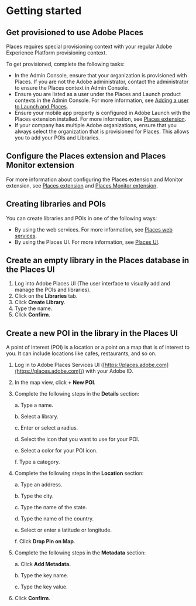 # Getting started

## Get provisioned to use Adobe Places

Places requires special provisioning context with your regular Adobe Experience Platform provisioning context.

To get provisioned, complete the following tasks:

* In the Admin Console, ensure that your organization is provisioned with Places.  If you are not the Adobe administrator, contact the administrator to ensure the Places context in Admin Console.
* Ensure you are listed as a user under the Places and Launch product contexts in the Admin Console. For more information, see [Adding a user to Launch and Places](https://placesdocs.com/places-services-by-adobe-documentation/adding-a-user-to-launch-and-places).
* Ensure your mobile app property is configured in Adobe Launch with the Places extension installed.  For more information, see [Places extension](https://placesdocs.com/places-services-by-adobe-documentation/configure-places-in-the-sdk/places-extension). 
* If your company has multiple Adobe organizations, ensure that you always select the organization that is provisioned for Places. This allows you to add your POIs and Libraries.

## Configure the Places extension and Places Monitor extension

For more information about configuring the Places extension and Monitor extension, see [Places extension](https://placesdocs.com/places-services-by-adobe-documentation/configure-places-in-the-sdk/places-extension) and [Places Monitor extension](https://placesdocs.com/places-services-by-adobe-documentation/configure-places-in-the-sdk/places-monitor-extension).

## Creating libraries and POIs

You can create libraries and POIs in one of the following ways:

* By using the web services. For more information, see [Places web services](https://placesdocs.com/places-services-by-adobe-documentation/places-rest-apis).
* By using the Places UI. For more information, see [Places UI](https://placesdocs.com/places-services-by-adobe-documentation/places-database-management-1). 

## Create an empty library in the Places database in the Places UI

1. Log into Adobe Places UI \(The user interface to visually add and manage the POIs and libraries\). 
2. Click on the **Libraries** tab.
3. Click **Create Library**.
4. Type the name.
5. Click **Confirm**.

## Create a new POI in the library in the Places UI

A point of interest \(POI\) is a location or a point on a map that is of interest to you. It can include locations like cafes, restaurants, and so on.

1. Log in to Adobe Places Services UI \([https://places.adobe.com](https://places.adobe.com)\) with your Adobe ID.
2. In the map view, click **+ New POI**. 
3. Complete the following steps in the **Details** section:

   a. Type a name.

   b. Select a library.

   c. Enter or select a radius.

   d. Select the icon that you want to use for your POI.

   e. Select a color for your POI icon.

   f. Type a category.

4. Complete the following steps in the **Location** section:

   a. Type an address.

   b. Type the city.

   c. Type the name of the state.

   d. Type the name of the country.

   e. Select or enter a latitude or longitude.

   f. Click **Drop Pin on Map**.

5. Complete the following steps in the **Metadata** section:

   a. Click **Add Metadata.**

   b. Type the key name.

   c. Type the key value.

6. Click **Confirm**. 

